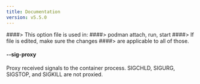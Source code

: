 ```yaml
---
title: Documentation
version: v5.5.0
---
```


####> This option file is used in:
####>   podman attach, run, start
####> If file is edited, make sure the changes
####> are applicable to all of those.
#### **--sig-proxy**

Proxy received signals to the container process. SIGCHLD, SIGURG, SIGSTOP, and SIGKILL are not proxied.

